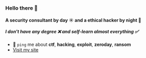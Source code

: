 ### Hello there 👋

#### A security consultant by day ☀️ and a ethical hacker by night 🌙
##### I don't have any degree ❌ and self-learn almost everything ✅

- 💬 `ping` me about **ctf**, **hacking**, **exploit**, **zeroday**, **ransom**
- [Visit my site](https://remusdbd.github.io)
